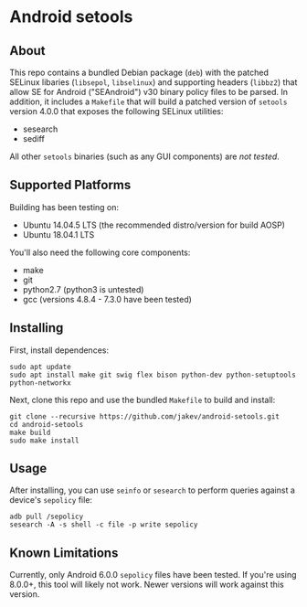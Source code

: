 # Android setools

## About
This repo contains a bundled Debian package (`deb`) with the patched SELinux libaries (`libsepol`, `libselinux`) and supporting headers (`libbz2`) that allow SE for Android ("SEAndroid") v30 binary policy files to be parsed. In addition, it includes a `Makefile` that will build a patched version of `setools` version 4.0.0 that exposes the following SELinux utilities:

* sesearch
* sediff

All other `setools` binaries (such as any GUI components) are _not tested_.

## Supported Platforms
Building has been testing on:

* Ubuntu 14.04.5 LTS (the recommended distro/version for build AOSP)
* Ubuntu 18.04.1 LTS

You'll also need the following core components:

* make
* git
* python2.7 (python3 is untested)
* gcc (versions 4.8.4 - 7.3.0 have been tested)

## Installing
First, install dependences:

	sudo apt update
	sudo apt install make git swig flex bison python-dev python-setuptools python-networkx

Next, clone this repo and use the bundled `Makefile` to build and install:

	git clone --recursive https://github.com/jakev/android-setools.git
	cd android-setools
	make build
	sudo make install

## Usage
After installing, you can use `seinfo` or `sesearch` to perform queries against a device's `sepolicy` file:

	adb pull /sepolicy
	sesearch -A -s shell -c file -p write sepolicy

## Known Limitations
Currently, only Android 6.0.0 `sepolicy` files have been tested. If you're using 8.0.0+, this tool will likely not work. Newer versions will work against this version.
